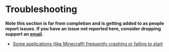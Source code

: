 Troubleshooting
====

**Note this section is far from completion and is getting added to as people report issues. If you have an issue not reported here, consider dropping support an [email](../support.md).**   
   
- [Some applications (like Minecraft) frequently crashing or failing to start](overclock-issues.md)